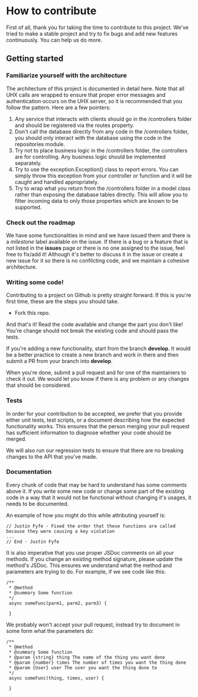 # How to contribute
First of all, thank you for taking the time to contribute to this project. We've tried to make a stable project and try to fix bugs and add new features continuously. You can help us do more.

## Getting started

### Familiarize yourself with the architecture

The architecture of this project is documented in detail here. Note that all UHX calls are wrapped to ensure that proper error messages and authentication occurs on the UHX server, so it is recommended that you follow the pattern. Here are a few pointers:

1. Any service that interacts with clients should go in the /controllers folder and should be registered via the routes property.
2. Don't call the database directly from any code in the /controllers folder, you should only interact with the database using the code in the repositories module.
3. Try not to place business logic in the /controllers folder, the controllers are for controlling. Any business logic should be implemented separately.
4. Try to use the exception.Exception() class to report errors. You can simply throw this exception from your controller or function and it will be caught and handled appropriately.
5. Try to wrap what you return from the /controllers folder in a model class rather than exposing the database tables directly. This will allow
you to filter incoming data to only those properties which are known to be supported.

### Check out the roadmap

We have some functionalities in mind and we have issued them and there is a *milestone* label available on the issue. If there is a bug or a feature that is not listed in the **issues** page or there is no one assigned to the issue, feel free to fix/add it! Although it's better to discuss it in the issue or create a new issue for it so there is no confilcting code, and we maintain a cohesive architecture.

### Writing some code!

Contributing to a project on Github is pretty straight forward. If this is you're first time, these are the steps you should take.

- Fork this repo.

And that's it! Read the code available and change the part you don't like! You're change should not break the existing code and should pass the tests.

If you're adding a new functionality, start from the branch **develop**. It would be a better practice to create a new branch and work in there and then submit a PR from your branch into **develop**.

When you're done, submit a pull request and for one of the maintainers to check it out. We would let you know if there is any problem or any changes that should be considered.

### Tests

In order for your contribution to be accepted, we prefer that you provide either unit tests, test scripts, or a document describing how the expected functionality works. This ensures that the person merging your pull request has sufficient information to diagnose whether your code should be merged. 

We will also run our regression tests to ensure that there are no breaking changes to the API that you've made.

### Documentation

Every chunk of code that may be hard to understand has some comments above it. If you write some new code or change some part of the existing code in a way that it would not be functional without changing it's usages, it needs to be documented.

An example of how you might do this while attributing yourself is:

```
// Justin Fyfe - Fixed the order that these functions are called because they were causing a key violation
...
// End - Justin Fyfe
```

It is also imperative that you use proper JSDoc comments on all your methods. If you change an existing method signature, please update the method's JSDoc. This ensures we understand what the method and parameters are trying to do. For example, if we see code like this:

```
/**
 * @method
 * @summary Some function
 */
 async someFunc(parm1, parm2, parm3) {

 }
```

We probably won't accept your pull request, instead try to document in some form what the parameters do:

```
/**
 * @method
 * @summary Some function
 * @param {string} thing The name of the thing you want done
 * @param {number} times The number of times you want the thing done
 * @param {User} user The user you want the thing done to
 */
 async someFunc(thing, times, user) {

 }
```
